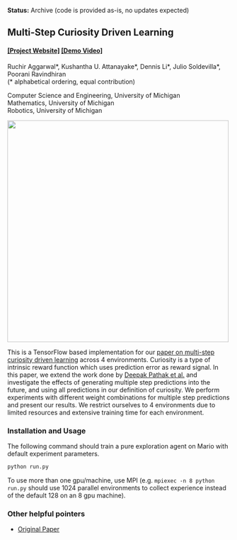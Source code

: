 **Status:** Archive (code is provided as-is, no updates expected)

## Multi-Step Curiosity Driven Learning ##
#### [[Project Website]](https://aggarwalruchir.github.io/) [[Demo Video]]()

Ruchir Aggarwal*, Kushantha U. Attanayake*, Dennis Li*, Julio Soldevilla*, Poorani Ravindhiran<br/>
(&#42; alphabetical ordering, equal contribution)

Computer Science and Engineering, University of Michigan<br/>
Mathematics, University of Michigan<br/>
Robotics, University of Michigan

<a href="https://aggarwalruchir.github.io/">
<img src="" width="500">
</img></a>

This is a TensorFlow based implementation for our [paper on multi-step curiosity driven learning](https://aggarwalruchir.github.io/EECS598_012_Final_Report.pdf) across 4 environments. 
Curiosity is a type of intrinsic reward function which uses prediction error as reward signal. In this paper, we extend the 
work done by [Deepak Pathak et al.](https://pathak22.github.io) and investigate the effects of generating multiple step predictions into the future, and 
using all predictions in our definition of curiosity. We perform experiments with different weight combinations for multiple 
step predictions and present our results. We restrict ourselves to 4 environments due to limited resources and extensive 
training time for each environment.

### Installation and Usage
The following command should train a pure exploration agent on Mario with default experiment parameters.
```bash
python run.py
```
To use more than one gpu/machine, use MPI (e.g. `mpiexec -n 8 python run.py` should use 1024 parallel environments to collect experience instead of the default 128 on an 8 gpu machine). 

### Other helpful pointers
- [Original Paper](https://pathak22.github.io/large-scale-curiosity/resources/largeScaleCuriosity2018.pdf)
